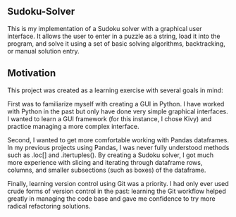 ## Sudoku-Solver
This is my implementation of a Sudoku solver with a graphical user interface. It allows the user to enter in a puzzle as a string, load it into the program, and solve it using a set of basic solving algorithms, backtracking, or manual solution entry.

## Motivation
This project was created as a learning exercise with several goals in mind:

First was to familiarize myself with creating a GUI in Python. I have worked with Python in the past but only have done very simple graphical interfaces. I wanted to learn a GUI framework (for this instance, I chose Kivy) and practice managing a more complex interface.

Second, I wanted to get more comfortable working with Pandas dataframes. In my previous projects using Pandas, I was never fully understood methods such as .loc[] and .itertuples(). By creating a Sudoku solver, I got much more experience with slicing and iterating through dataframe rows, columns, and smaller subsections (such as boxes) of the dataframe.

Finally, learning version control using Git was a priority. I had only ever used crude forms of version control in the past: learning the Git workflow helped greatly in managing the code base and gave me confidence to try more radical refactoring solutions.
